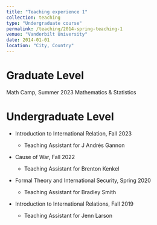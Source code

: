 ```yaml
---
title: "Teaching experience 1"
collection: teaching
type: "Undergraduate course"
permalink: /teaching/2014-spring-teaching-1
venue: "Vanderbilt University"
date: 2014-01-01
location: "City, Country"
---
```



Graduate Level
======

Math Camp, Summer 2023
Mathematics & Statistics


Undergraduate Level
======

* Introduction to International Relation, Fall 2023
  * Teaching Assistant for J Andrés Gannon

* Cause of War, Fall 2022
  * Teaching Assistant for Brenton Kenkel

* Formal Theory and International Security, Spring 2020
  * Teaching Assistant for Bradley Smith

* Introduction to International Relations, Fall 2019
  * Teaching Assistant for Jenn Larson


